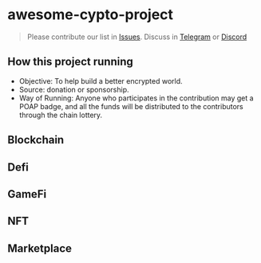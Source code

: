 # awesome-cypto-project
> Please contribute our list in [Issues](https://github.com/mntext/awesome-cypto-project/issues).
Discuss in [Telegram](https://t.me/awesome_cypto_project) or [Discord](https://discord.gg/KG6AaFKVch)

## How this project running

* Objective: To help build a better encrypted world.
* Source: donation or sponsorship.
* Way of Running: Anyone who participates in the contribution may get a POAP badge, and all the funds will be distributed to the contributors through the chain lottery.

## Blockchain

## Defi

## GameFi

## NFT

## Marketplace
